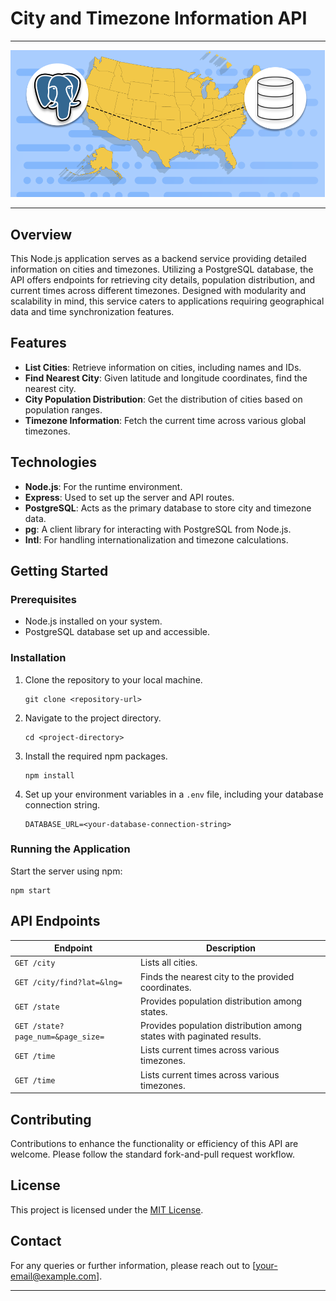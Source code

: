 # City and Timezone Information API

---

![image](./img/US_City_Map_API_tndsqa.png)

---

## Overview
This Node.js application serves as a backend service providing detailed information on cities and timezones. Utilizing a PostgreSQL database, the API offers endpoints for retrieving city details, population distribution, and current times across different timezones. Designed with modularity and scalability in mind, this service caters to applications requiring geographical data and time synchronization features.

## Features
- **List Cities**: Retrieve information on cities, including names and IDs.
- **Find Nearest City**: Given latitude and longitude coordinates, find the nearest city.
- **City Population Distribution**: Get the distribution of cities based on population ranges.
- **Timezone Information**: Fetch the current time across various global timezones.

## Technologies
- **Node.js**: For the runtime environment.
- **Express**: Used to set up the server and API routes.
- **PostgreSQL**: Acts as the primary database to store city and timezone data.
- **pg**: A client library for interacting with PostgreSQL from Node.js.
- **Intl**: For handling internationalization and timezone calculations.

## Getting Started
### Prerequisites
- Node.js installed on your system.
- PostgreSQL database set up and accessible.

### Installation
1. Clone the repository to your local machine.
   ```
   git clone <repository-url>
   ```
2. Navigate to the project directory.
   ```
   cd <project-directory>
   ```
3. Install the required npm packages.
   ```
   npm install
   ```
4. Set up your environment variables in a `.env` file, including your database connection string.
   ```
   DATABASE_URL=<your-database-connection-string>
   ```

### Running the Application
Start the server using npm:
```
npm start
```

## API Endpoints
| Endpoint                  | Description                                      |
|---------------------------|--------------------------------------------------|
| `GET /city`               | Lists all cities.                                |
| `GET /city/find?lat=&lng=`| Finds the nearest city to the provided coordinates. |
| `GET /state`              | Provides population distribution among states.   |
| `GET /state?page_num=&page_size=`    | Provides population distribution among states with paginated results.   |
| `GET /time`               | Lists current times across various timezones.    |
| `GET /time`               | Lists current times across various timezones.    |

## Contributing
Contributions to enhance the functionality or efficiency of this API are welcome. Please follow the standard fork-and-pull request workflow.

## License
This project is licensed under the [MIT License](LICENSE).

## Contact
For any queries or further information, please reach out to [your-email@example.com].

---



